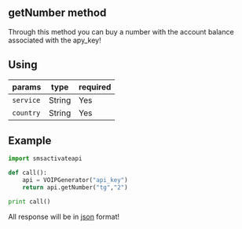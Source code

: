getNumber method
-----------------

Through this method you can buy a number with the account balance associated with the apy_key!

## Using

| params | type    | required |
|-------|----------|----------|
| `service`  | String     | Yes     |
| `country`  | String     | Yes     |

## Example

```python
import smsactivateapi

def call():
    api = VOIPGenerator("api_key")
    return api.getNumber("tg","2")

print call()
```
All response will be in [json](https://www.json.org/json-it.html) format!
